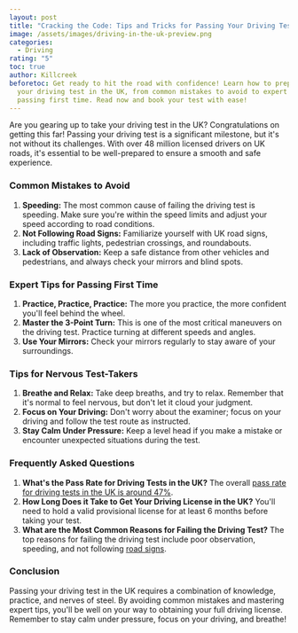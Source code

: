 ```yaml
---
layout: post
title: "Cracking the Code: Tips and Tricks for Passing Your Driving Test in the UK"
image: /assets/images/driving-in-the-uk-preview.png
categories:
  - Driving
rating: "5"
toc: true
author: Killcreek
beforetoc: Get ready to hit the road with confidence! Learn how to prepare for
  your driving test in the UK, from common mistakes to avoid to expert tips for
  passing first time. Read now and book your test with ease!
---
```

Are you gearing up to take your driving test in the UK? Congratulations on
getting this far! Passing your driving test is a significant milestone,
but it's not without its challenges. With over 48 million licensed drivers
on UK roads, it's essential to be well-prepared to ensure a smooth and
safe experience.

### **Common Mistakes to Avoid**

1. **Speeding:** The most common cause of failing the driving test is
speeding. Make sure you're within the speed limits and adjust your speed
according to road conditions.
2. **Not Following Road Signs:** Familiarize yourself with UK road signs,
including traffic lights, pedestrian crossings, and roundabouts.
3. **Lack of Observation:** Keep a safe distance from other vehicles and
pedestrians, and always check your mirrors and blind spots.

### **Expert Tips for Passing First Time**

1. **Practice, Practice, Practice:** The more you practice, the more
confident you'll feel behind the wheel.
2. **Master the 3-Point Turn:** This is one of the most critical maneuvers
on the driving test. Practice turning at different speeds and angles.
3. **Use Your Mirrors:** Check your mirrors regularly to stay aware of
your surroundings.

### **Tips for Nervous Test-Takers**

1. **Breathe and Relax:** Take deep breaths, and try to relax. Remember
that it's normal to feel nervous, but don't let it cloud your judgment.
2. **Focus on Your Driving:** Don't worry about the examiner; focus on
your driving and follow the test route as instructed.
3. **Stay Calm Under Pressure:** Keep a level head if you make a mistake
or encounter unexpected situations during the test.

### **Frequently Asked Questions**

1. **What's the Pass Rate for Driving Tests in the UK?**
The overall [pass rate for driving tests in the UK is around 47%](/driving-test-centres).
2. **How Long Does it Take to Get Your Driving License in the UK?**
You'll need to hold a valid provisional license for at least 6 months
before taking your test.
3. **What are the Most Common Reasons for Failing the Driving Test?**
The top reasons for failing the driving test include poor observation,
speeding, and not following [road signs](/highway-codes-page/).

### **Conclusion**

Passing your driving test in the UK requires a combination of knowledge,
practice, and nerves of steel. By avoiding common mistakes and mastering
expert tips, you'll be well on your way to obtaining your full driving
license. Remember to stay calm under pressure, focus on your driving, and
breathe!
